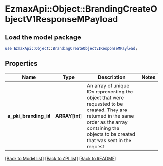# EzmaxApi::Object::BrandingCreateObjectV1ResponseMPayload

## Load the model package
```perl
use EzmaxApi::Object::BrandingCreateObjectV1ResponseMPayload;
```

## Properties
Name | Type | Description | Notes
------------ | ------------- | ------------- | -------------
**a_pki_branding_id** | **ARRAY[int]** | An array of unique IDs representing the object that were requested to be created.  They are returned in the same order as the array containing the objects to be created that was sent in the request. | 

[[Back to Model list]](../README.md#documentation-for-models) [[Back to API list]](../README.md#documentation-for-api-endpoints) [[Back to README]](../README.md)


